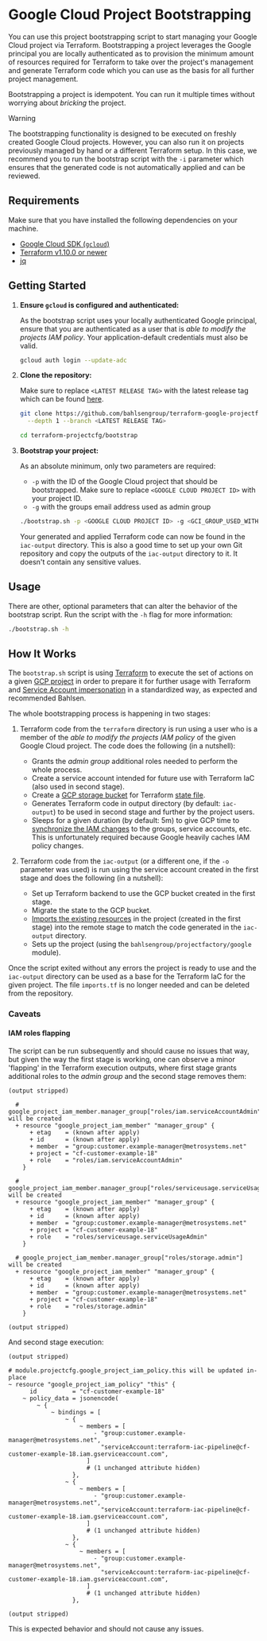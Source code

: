 # Google Cloud Project Bootstrapping

You can use this project bootstrapping script to start managing your Google
Cloud project via Terraform. Bootstrapping a project leverages the Google
principal you are locally authenticated as to provision the minimum amount of
resources required for Terraform to take over the project's management and
generate Terraform code which you can use as the basis for all further project
management.

Bootstrapping a project is idempotent. You can run it multiple times without
worrying about _bricking_ the project.

> [!WARNING]
> The bootstrapping functionality is designed to be executed on freshly created
> Google Cloud projects. However, you can also run it on projects previously
> managed by hand or a different Terraform setup. In this case, we recommend you
> to run the bootstrap script with the `-i` parameter which ensures that the
> generated code is not automatically applied and can be reviewed.

## Requirements

Make sure that you have installed the following dependencies on your machine.

- [Google Cloud SDK (`gcloud`)](https://cloud.google.com/sdk/docs/install-sdk)
- [Terraform v1.10.0 or newer](https://developer.hashicorp.com/terraform/downloads)
- [jq](https://jqlang.github.io/jq/)

## Getting Started

1. **Ensure `gcloud` is configured and authenticated:**

   As the bootstrap script uses your locally authenticated Google principal,
   ensure that you are authenticated as a user that is *able to modify the
   projects IAM policy*. Your application-default credentials must also be
   valid.

   ```sh
   gcloud auth login --update-adc
   ```

1. **Clone the repository:**

   Make sure to replace `<LATEST RELEASE TAG>` with the latest release tag which
   can be found
   [here](https://github.com/bahlsengroup/terraform-google-projectfactory/releases).

   ```sh
   git clone https://github.com/bahlsengroup/terraform-google-projectfactory/releases terraform-projectfactory \
     --depth 1 --branch <LATEST RELEASE TAG>

   cd terraform-projectcfg/bootstrap
   ```

1. **Bootstrap your project:**

   As an absolute minimum, only two parameters are required:

   - `-p` with the ID of the Google Cloud project that should be bootstrapped.
     Make sure to replace `<GOOGLE CLOUD PROJECT ID>` with your project ID.
   - `-g` with the groups email address used as admin group

   ```sh
   ./bootstrap.sh -p <GOOGLE CLOUD PROJECT ID> -g <GCI_GROUP_USED_WITHIN_THE_PROJECT>
   ```

   Your generated and applied Terraform code can now be found in the
   `iac-output` directory. This is also a good time to set up your own Git
   repository and copy the outputs of the `iac-output` directory to it. It
   doesn't contain any sensitive values.

## Usage

There are other, optional parameters that can alter the behavior of the
bootstrap script. Run the script with the `-h` flag for more information:

```sh
./bootstrap.sh -h
```

## How It Works

The `bootstrap.sh` script is using [Terraform](https://www.terraform.io/) to
execute the set of actions on a given
[GCP project](https://cloud.google.com/resource-manager/docs/creating-managing-projects)
in order to prepare it for further usage with Terraform and
[Service Account impersonation](https://cloud.google.com/docs/authentication/use-service-account-impersonation)
in a standardized way, as expected and recommended Bahlsen.

The whole bootstrapping process is happening in two stages:

1. Terraform code from the `terraform` directory is run using a user who is a
   member of the *able to modify the projects IAM policy* of the given Google
   Cloud project. The code does the following (in a nutshell):

   - Grants the *admin group* additional roles needed to perform the whole
     process.
   - Create a service account intended for future use with Terraform IaC (also
     used in second stage).
   - Create a
     [GCP storage bucket](https://cloud.google.com/storage/docs/buckets) for
     Terraform
     [state file](https://developer.hashicorp.com/terraform/language/settings/backends/gcs).
   - Generates Terraform code in output directory (by default: `iac-output`) to
     be used in second stage and further by the project users.
   - Sleeps for a given duration (by default: 5m) to give GCP time to
     [synchronize the IAM changes](https://cloud.google.com/iam/docs/access-change-propagation)
     to the groups, service accounts, etc. This is unfortunately required
     because Google heavily caches IAM policy changes.

1. Terraform code from the `iac-output` (or a different one, if the `-o`
   parameter was used) is run using the service account created in the first
   stage and does the following (in a nutshell):

   - Set up Terraform backend to use the GCP bucket created in the first stage.
   - Migrate the state to the GCP bucket.
   - [Imports the existing resources](https://developer.hashicorp.com/terraform/language/import)
     in the project (created in the first stage) into the remote stage to match
     the code generated in the `iac-output` directory.
   - Sets up the project (using the `bahlsengroup/projectfactory/google`
     module).

Once the script exited without any errors the project is ready to use and the
`iac-output` directory can be used as a base for the Terraform IaC for the given
project. The file `imports.tf` is no longer needed and can be deleted from the
repository.

### Caveats

#### IAM roles flapping

The script can be run subsequently and should cause no issues that way, but
given the way the first stage is working, one can observe a minor 'flapping' in
the Terraform execution outputs, where first stage grants additional roles to
the *admin group* and the second stage removes them:

```text
(output stripped)

  # google_project_iam_member.manager_group["roles/iam.serviceAccountAdmin"] will be created
  + resource "google_project_iam_member" "manager_group" {
      + etag    = (known after apply)
      + id      = (known after apply)
      + member  = "group:customer.example-manager@metrosystems.net"
      + project = "cf-customer-example-18"
      + role    = "roles/iam.serviceAccountAdmin"
    }

  # google_project_iam_member.manager_group["roles/serviceusage.serviceUsageAdmin"] will be created
  + resource "google_project_iam_member" "manager_group" {
      + etag    = (known after apply)
      + id      = (known after apply)
      + member  = "group:customer.example-manager@metrosystems.net"
      + project = "cf-customer-example-18"
      + role    = "roles/serviceusage.serviceUsageAdmin"
    }

  # google_project_iam_member.manager_group["roles/storage.admin"] will be created
  + resource "google_project_iam_member" "manager_group" {
      + etag    = (known after apply)
      + id      = (known after apply)
      + member  = "group:customer.example-manager@metrosystems.net"
      + project = "cf-customer-example-18"
      + role    = "roles/storage.admin"
    }

(output stripped)
```

And second stage execution:

```text
(output stripped)

# module.projectcfg.google_project_iam_policy.this will be updated in-place
~ resource "google_project_iam_policy" "this" {
      id          = "cf-customer-example-18"
    ~ policy_data = jsonencode(
        ~ {
            ~ bindings = [
                ~ {
                    ~ members = [
                        - "group:customer.example-manager@metrosystems.net",
                          "serviceAccount:terraform-iac-pipeline@cf-customer-example-18.iam.gserviceaccount.com",
                      ]
                      # (1 unchanged attribute hidden)
                  },
                ~ {
                    ~ members = [
                        - "group:customer.example-manager@metrosystems.net",
                          "serviceAccount:terraform-iac-pipeline@cf-customer-example-18.iam.gserviceaccount.com",
                      ]
                      # (1 unchanged attribute hidden)
                  },
                ~ {
                    ~ members = [
                        - "group:customer.example-manager@metrosystems.net",
                          "serviceAccount:terraform-iac-pipeline@cf-customer-example-18.iam.gserviceaccount.com",
                      ]
                      # (1 unchanged attribute hidden)
                  },

(output stripped)
```

This is expected behavior and should not cause any issues.
